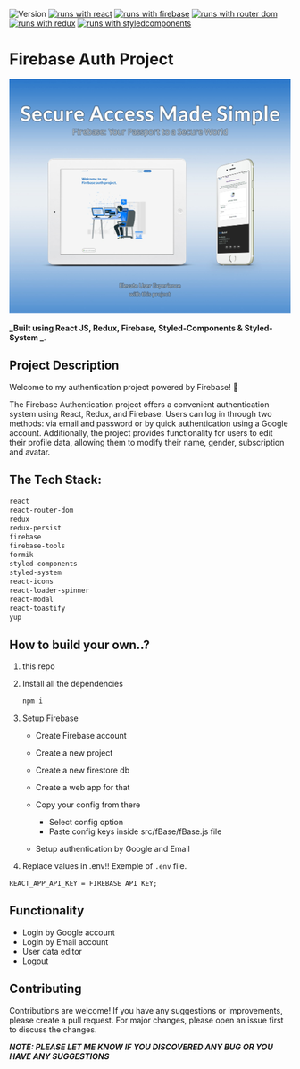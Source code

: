 ![Version](https://img.shields.io/badge/Version-1.0-blue.svg?cacheSeconds=2592000)
[![runs with react](https://img.shields.io/badge/Runs%20with%20React-000.svg?style=flat-square&logo=React&labelColor=f3f3f3&logoColor=61DAFB)](https://uk.legacy.reactjs.org/)
[![runs with firebase](https://img.shields.io/badge/Runs%20with%20Firebase-000.svg?style=flat-square&logo=Firebase&labelColor=f3f3f3&logoColor=FFCB2D)](https://firebase.google.com/)
[![runs with router dom](https://img.shields.io/badge/Runs%20with%20React_Router_Dom-000.svg?style=flat-square&logo=React&labelColor=f3f3f3&logoColor=blue)](https://reactrouter.com/en/main)
[![runs with redux](https://img.shields.io/badge/Runs%20with%20Redux-000.svg?style=flat-square&logo=Redux&labelColor=f3f3f3&logoColor=7247B5)](https://redux.js.org/)
[![runs with styledcomponents](https://img.shields.io/badge/Runs%20with%20Styled_Components-000.svg?style=flat-square&logo=styledcomponents&labelColor=f3f3f3&logoColor=#DB7093)](https://styled-components.com/)

# Firebase Auth Project

![Firebase Auth Project Demo](./src/img/public/firebase_main-min.jpg)

**_Built using React JS, Redux, Firebase, Styled-Components & Styled-System _**.

## Project Description

Welcome to my authentication project powered by Firebase! 🚀

The Firebase Authentication project offers a convenient authentication system using React, Redux, and Firebase. Users can log in through two methods: via email and password or by
quick authentication using a Google account. Additionally, the project provides functionality for users to edit their profile data, allowing them to modify their name, gender,
subscription and avatar.

## The Tech Stack:

    react
    react-router-dom
    redux
    redux-persist
    firebase
    firebase-tools
    formik
    styled-components
    styled-system
    react-icons
    react-loader-spinner
    react-modal
    react-toastify
    yup

## How to build your own..?

1. this repo
2. Install all the dependencies
   ```bash
   npm i
   ```
3. Setup Firebase

   - Create Firebase account
   - Create a new project
   - Create a new firestore db
   - Create a web app for that
   - Copy your config from there

     - Select config option
     - Paste config keys inside src/fBase/fBase.js file

   - Setup authentication by Google and Email

4. Replace values in .env!! Exemple of `.env` file.

```env
REACT_APP_API_KEY = FIREBASE API KEY;
```

## Functionality

- Login by Google account
- Login by Email account
- User data editor
- Logout

## Contributing

Contributions are welcome! If you have any suggestions or improvements, please create a pull request. For major changes, please open an issue first to discuss the changes.

**_NOTE: PLEASE LET ME KNOW IF YOU DISCOVERED ANY BUG OR YOU HAVE ANY SUGGESTIONS_**
